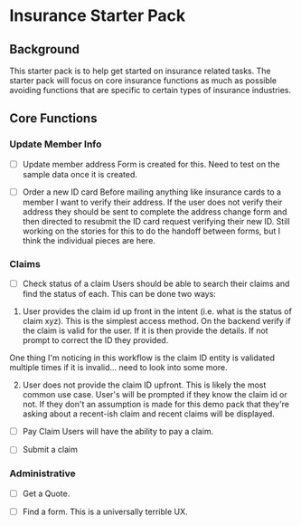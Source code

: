 # Insurance Starter Pack

## Background

This starter pack is to help get started on insurance related tasks. The starter pack will focus on core insurance functions
as much as possible avoiding functions that are specific to certain types of insurance industries.

## Core Functions

### Update Member Info

- [ ] Update member address
Form is created for this. Need to test on the sample data once it is created.

- [ ] Order a new ID card
Before mailing anything like insurance cards to a member I want to verify their 
address. If the user does not verify their address they should be sent to complete the address change form and then 
directed to resubmit the ID card request verifying their new ID. Still working on the stories for this to do the handoff
between forms, but I think the individual pieces are here.

### Claims

- [ ] Check status of a claim
Users should be able to search their claims and find the status of each. This can be done two ways:

1. User provides the claim id up front in the intent (i.e. what is the status of claim xyz). This is the simplest access
method. On the backend verify if the claim is valid for the user. If it is then provide the details. If not prompt to correct
the ID they provided.

One thing I'm noticing in this workflow is the claim ID entity is validated multiple times if it is invalid... need to
look into some more.

2. User does not provide the claim ID upfront. This is likely the most common use case. User's will be prompted if they 
know the claim id or not. If they don't an assumption is made for this demo pack that they're asking about a recent-ish
claim and recent claims will be displayed.

- [ ] Pay Claim
Users will have the ability to pay a claim.

- [ ] Submit a claim

### Administrative

- [ ] Get a Quote.

- [ ] Find a form. This is a universally terrible UX.
